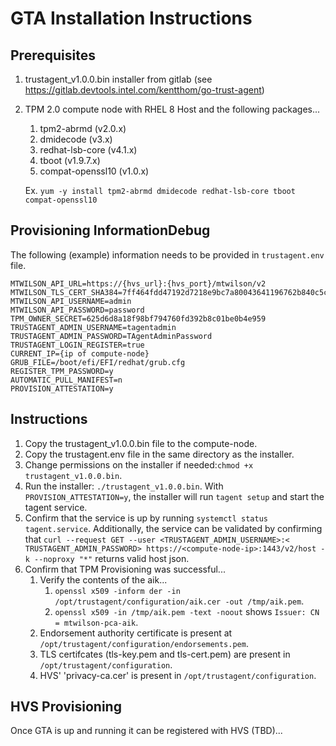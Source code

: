 # GTA Installation Instructions

## Prerequisites
1. trustagent_v1.0.0.bin installer from gitlab (see https://gitlab.devtools.intel.com/kentthom/go-trust-agent)
2. TPM 2.0 compute node with RHEL 8 Host and the following packages...
    1. tpm2-abrmd (v2.0.x)
    2. dmidecode (v3.x)
    3. redhat-lsb-core (v4.1.x)
    4. tboot (v1.9.7.x)
    5. compat-openssl10 (v1.0.x)

    Ex. `yum -y install tpm2-abrmd dmidecode redhat-lsb-core tboot compat-openssl10`

## Provisioning InformationDebug
The following (example) information needs to be provided in `trustagent.env` file.

```
MTWILSON_API_URL=https://{hvs_url}:{hvs_port}/mtwilson/v2
MTWILSON_TLS_CERT_SHA384=7ff464fdd47192d7218e9bc7a80043641196762b840c5c79
MTWILSON_API_USERNAME=admin
MTWILSON_API_PASSWORD=password
TPM_OWNER_SECRET=625d6d8a18f98bf794760fd392b8c01be0b4e959
TRUSTAGENT_ADMIN_USERNAME=tagentadmin
TRUSTAGENT_ADMIN_PASSWORD=TAgentAdminPassword
TRUSTAGENT_LOGIN_REGISTER=true
CURRENT_IP={ip of compute-node}
GRUB_FILE=/boot/efi/EFI/redhat/grub.cfg
REGISTER_TPM_PASSWORD=y
AUTOMATIC_PULL_MANIFEST=n
PROVISION_ATTESTATION=y
```

## Instructions
1. Copy the trustagent_v1.0.0.bin file to the compute-node.
2. Copy the trustagent.env file in the same directory as the installer.
3. Change permissions on the installer if needed:`chmod +x trustagent_v1.0.0.bin`.
4. Run the installer: `./trustagent_v1.0.0.bin`.  With `PROVISION_ATTESTATION=y`, the installer will run `tagent setup` and start the tagent service.
5. Confirm that the service is up by running `systemctl status tagent.service`.  Additionally, the service can be validated by confirming that `curl --request GET --user <TRUSTAGENT_ADMIN_USERNAME>:< TRUSTAGENT_ADMIN_PASSWORD> https://<compute-node-ip>:1443/v2/host -k --noproxy "*"` returns valid host json.
6. Confirm that TPM Provisioning was successful...
    1. Verify the contents of the aik...
        1. `openssl x509 -inform der -in /opt/trustagent/configuration/aik.cer -out /tmp/aik.pem`.
        2. `openssl x509 -in /tmp/aik.pem -text -noout` shows `Issuer: CN = mtwilson-pca-aik`.
    2. Endorsement authority certificate is present at `/opt/trustagent/configuration/endorsements.pem`.
    3. TLS certifcates (tls-key.pem and tls-cert.pem) are present in `/opt/trustagent/configuration`.
    4. HVS' 'privacy-ca.cer' is present in `/opt/trustagent/configuration`.

## HVS Provisioning
Once GTA is up and running it can be registered with HVS (TBD)...




